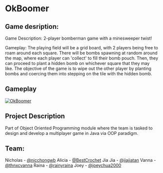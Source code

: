 
# OkBoomer

## Game desription:
Game Description: 2-player bomberman game with a minesweeper twist! 

Gameplay: The playing field will be a grid board, with 2 players being free to roam around each square. 
There will be bombs spawning at random around the map, where each player can 'collect' to fill their bomb pouch. 
Then, they can proceed to plant a hidden bomb on whichever square that they may like. 
The objective of the game is to wipe out the other player by planting bombs and coercing them into stepping on the tile with the hidden bomb.


## Gameplay
[![OkBoomer](https://img.youtube.com/vi/5XWaX_R7YgM/0.jpg)](https://www.youtube.com/watch?v=5XWaX_R7YgM&feature=youtu.be)

## Project Description
Part of Object Oriented Programming module where the team is tasked to design and develop a multiplayer game in Java via OOP paradigm.

## Team:
Nicholas - [@nicchongwb](https://github.com/nicchongwb)
Alicia - [@BestCrochet](https://github.com/bestcrochet)
Jia Jia - [@jiajiatan](https://github.com/jiajiatan)
Vanna - [@thnxcvanna](https://github.com/thxcvanna)
Raina - [@rainyraina](https://github.com/rainyraina)
Joey - [@joeychua2000](https://github.com/joeychua2000)
